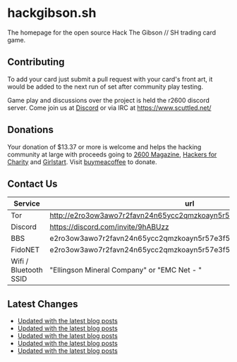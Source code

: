 # hackgibson.sh
The homepage for the open source Hack The Gibson // SH trading card game.


## Contributing

To add your card just submit a pull request with your card's front art, it would be added to the next run of set after community play testing.

Game play and discussions over the project is held the r2600 discord server. Come join us at [Discord](https://discord.com/invite/9hABUzz) or via IRC at https://www.scuttled.net/


## Donations

Your donation of $13.37 or more is welcome and helps the hacking community at large with proceeds going to [2600 Magazine](https://2600.com/), [Hackers for Charity](https://hackersforcharity.org) and [Girlstart](https://girlstart.org).  Visit [buymeacoffee](https://www.buymeacoffee.com/hackgibson.sh) to donate.


## Contact Us

Service | url
-|-
Tor | http://e2ro3ow3awo7r2favn24n65ycc2qmzkoayn5r57e3f56nvjwdcgg32ad.onion
Discord | https://discord.com/invite/9hABUzz
BBS | e2ro3ow3awo7r2favn24n65ycc2qmzkoayn5r57e3f56nvjwdcgg32ad.onion:23
FidoNET | e2ro3ow3awo7r2favn24n65ycc2qmzkoayn5r57e3f56nvjwdcgg32ad.onion:24554
Wifi / Bluetooth SSID | "Ellingson Mineral Company" or "EMC Net - <fidonet address>"

## Latest Changes
<!-- BLOG-POST-LIST:START -->
- [Updated with the latest blog posts](https://github.com/DFW2600/hackgibson.sh/commit/5b30b91849317e729b9b31a190686c5196e521ed)
- [Updated with the latest blog posts](https://github.com/DFW2600/hackgibson.sh/commit/d0b567c2395cf8fdb671f1ee47c2109f3f7f1909)
- [Updated with the latest blog posts](https://github.com/DFW2600/hackgibson.sh/commit/2b5760882d6d7bf9b4f69540f54c646da89532e0)
- [Updated with the latest blog posts](https://github.com/DFW2600/hackgibson.sh/commit/bf91ee70b964473469b7e855565b2c5939dd256b)
- [Updated with the latest blog posts](https://github.com/DFW2600/hackgibson.sh/commit/06b6d5f0a046d4cace67743cb398bec8df83f1bd)
<!-- BLOG-POST-LIST:END -->
